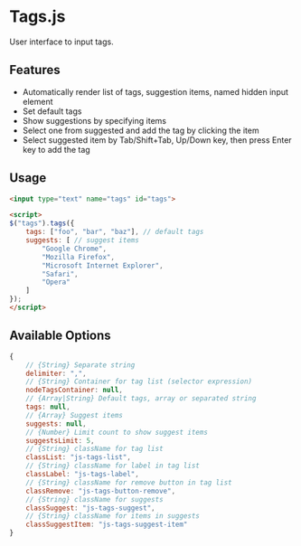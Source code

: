 
# Tags.js

User interface to input tags.

## Features

- Automatically render list of tags, suggestion items, named hidden input element
- Set default tags
- Show suggestions by specifying items
- Select one from suggested and add the tag by clicking the item
- Select suggested item by Tab/Shift+Tab, Up/Down key,
  then press Enter key to add the tag

## Usage

`````html
<input type="text" name="tags" id="tags">

<script>
$("tags").tags({
	tags: ["foo", "bar", "baz"], // default tags
	suggests: [ // suggest items
		"Google Chrome",
		"Mozilla Firefox",
		"Microsoft Internet Explorer",
		"Safari",
		"Opera"
	]
});
</script>
`````

## Available Options

`````javascript
{
	// {String} Separate string
	delimiter: ",", 
	// {String} Container for tag list (selector expression)
	nodeTagsContainer: null, 
	// {Array|String} Default tags, array or separated string
	tags: null, 
	// {Array} Suggest items
	suggests: null, 
	// {Number} Limit count to show suggest items
	suggestsLimit: 5, 
	// {String} className for tag list
	classList: "js-tags-list", 
	// {String} className for label in tag list
	classLabel: "js-tags-label", 
	// {String} className for remove button in tag list
	classRemove: "js-tags-button-remove", 
	// {String} className for suggests
	classSuggest: "js-tags-suggest", 
	// {String} className for items in suggests
	classSuggestItem: "js-tags-suggest-item" 
}
`````
